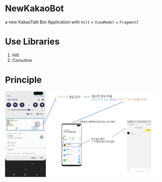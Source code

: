 # NewKakaoBot
a new KakaoTalk Bot Application with `Hilt` + `ViewModel` + `Fragment`!

# Use Libraries
1. Hilt
2. Coroutine

# Principle
![principle](https://raw.githubusercontent.com/sungbin5304/NewKakaoBot/master/images/principle.png)
